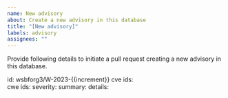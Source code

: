```yaml
---
name: New advisory
about: Create a new advisory in this database
title: "[New advisory]"
labels: advisory
assignees: ""
---
```


Provide following details to initiate a pull request creating a new advisory in
this database.

<!-- atomist-advisory:start -->

id: wsbforg3/W-2023-{{increment}} 
cve ids:   
cwe ids: 
severity: 
summary: 
details: 

<!-- atomist-advisory:end -->
